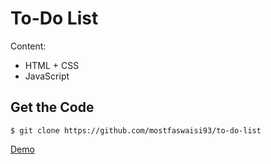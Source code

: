 # To-Do List

Content:

- HTML + CSS
- JavaScript

## Get the Code

```
$ git clone https://github.com/mostfaswaisi93/to-do-list
```

[Demo](https://mostfaswaisi93.github.io/to-do-list/)

